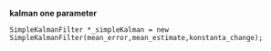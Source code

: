 **kalman one parameter**

```SimpleKalmanFilter *_simpleKalman = new SimpleKalmanFilter(mean_error,mean_estimate,konstanta_change);```


